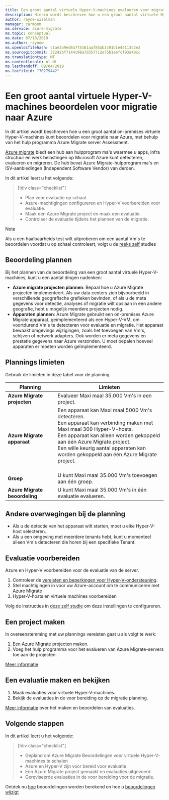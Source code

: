 ```yaml
---
title: Een groot aantal virtuele Hyper-V-machines evalueren voor migratie naar Azure met Azure Migrate | Microsoft Docs
description: Hierin wordt beschreven hoe u een groot aantal virtuele Hyper-V-machines kunt beoordelen voor migratie naar Azure met behulp van de Azure Migrate-service.
author: rayne-wiselman
manager: carmonm
ms.service: azure-migrate
ms.topic: conceptual
ms.date: 07/10/2019
ms.author: raynew
ms.openlocfilehash: c1ae3a9ed8a775161aaf85ab2c91b1e43113d2e2
ms.sourcegitcommit: 32242bf7144c98a7d357712e75b1aefcf93a40cc
ms.translationtype: MT
ms.contentlocale: nl-NL
ms.lasthandoff: 09/04/2019
ms.locfileid: "70279442"
---
```

# <a name="assess-large-numbers-of-hyper-v-vms-for-migration-to-azure"></a>Een groot aantal virtuele Hyper-V-machines beoordelen voor migratie naar Azure

In dit artikel wordt beschreven hoe u een groot aantal on-premises virtuele Hyper-V-machines kunt beoordelen voor migratie naar Azure, met behulp van het hulp programma Azure Migrate server Assessment.

[Azure migrate](migrate-services-overview.md) biedt een hub aan hulpprogram ma's waarmee u apps, infra structuur en werk belastingen op Microsoft Azure kunt detecteren, evalueren en migreren. De hub bevat Azure Migrate-hulpprogram ma's en ISV-aanbiedingen (Independent Software Vendor) van derden. 


In dit artikel leert u het volgende:
> [!div class="checklist"]
> * Plan voor evaluatie op schaal.
> * Azure-machtigingen configureren en Hyper-V voorbereiden voor evaluatie.
> * Maak een Azure Migrate project en maak een evaluatie.
> * Controleer de evaluatie tijdens het plannen van de migratie.


> [!NOTE]
> Als u een haalbaarheids test wilt uitproberen om een aantal Vm's te beoordelen voordat u op schaal controleert, volgt u de [reeks zelf](tutorial-prepare-hyper-v.md) studies

## <a name="plan-for-assessment"></a>Beoordeling plannen

Bij het plannen van de beoordeling van een groot aantal virtuele Hyper-V-machines, kunt u een aantal dingen nadenken:

- **Azure migrate projecten plannen**: Bepaal hoe u Azure Migrate projecten implementeert. Als uw data centers zich bijvoorbeeld in verschillende geografische grafieken bevinden, of als u de meta gegevens voor detectie, analyses of migratie wilt opslaan in een andere geografie, hebt u mogelijk meerdere projecten nodig.
- **Apparaten plannen**: Azure Migrate gebruikt een on-premises Azure Migrate apparaat, geïmplementeerd als een Hyper-V-VM, om voortdurend Vm's te detecteren voor evaluatie en migratie. Het apparaat bewaakt omgevings wijzigingen, zoals het toevoegen van Vm's, schijven of netwerk adapters. Ook worden er meta gegevens en prestatie gegevens naar Azure verzonden. U moet bepalen hoeveel apparaten er moeten worden geïmplementeerd.


## <a name="planning-limits"></a>Plannings limieten
 
Gebruik de limieten in deze tabel voor de planning.

**Planning** | **Limieten**
--- | --- 
**Azure Migrate projecten** | Evalueer Maxi maal 35.000 Vm's in een project.
**Azure Migrate apparaat** | Een apparaat kan Maxi maal 5000 Vm's detecteren.<br/> Een apparaat kan verbinding maken met Maxi maal 300 Hyper-V-hosts.<br/> Een apparaat kan alleen worden gekoppeld aan één Azure Migrate project.<br/> Een wille keurig aantal apparaten kan worden gekoppeld aan één Azure Migrate project. <br/><br/> 
**Groep** | U kunt Maxi maal 35.000 Vm's toevoegen aan één groep.
**Azure Migrate beoordeling** | U kunt Maxi maal 35.000 Vm's in één evaluatie evalueren.



## <a name="other-planning-considerations"></a>Andere overwegingen bij de planning

- Als u de detectie van het apparaat wilt starten, moet u elke Hyper-V-host selecteren. 
- Als u een omgeving met meerdere tenants hebt, kunt u momenteel alleen Vm's detecteren die horen bij een specifieke Tenant. 

## <a name="prepare-for-assessment"></a>Evaluatie voorbereiden

Azure en Hyper-V voorbereiden voor de evaluatie van de server. 

1. Controleer de [vereisten en beperkingen voor Hyper-V-ondersteuning](migrate-support-matrix-hyper-v.md).
2. Stel machtigingen in voor uw Azure-account om te communiceren met Azure Migrate
3. Hyper-V-hosts en virtuele machines voorbereiden

Volg de instructies in [deze zelf studie](tutorial-prepare-hyper-v.md) om deze instellingen te configureren.

## <a name="create-a-project"></a>Een project maken

In overeenstemming met uw plannings vereisten gaat u als volgt te werk:

1. Een Azure Migrate projecten maken.
2. Voeg het hulp programma voor het evalueren van Azure Migrate-servers toe aan de projecten.

[Meer informatie](how-to-add-tool-first-time.md)

## <a name="create-and-review-an-assessment"></a>Een evaluatie maken en bekijken

1. Maak evaluaties voor virtuele Hyper-V-machines.
1. Bekijk de evaluaties in de voor bereiding op de migratie planning.

[Meer informatie](tutorial-assess-hyper-v.md) over het maken en beoordelen van evaluaties.
    

## <a name="next-steps"></a>Volgende stappen

In dit artikel leert u het volgende:
 
> [!div class="checklist"] 
> * Gepland om Azure Migrate Beoordelingen voor virtuele Hyper-V-machines te schalen
> * Azure en Hyper-V zijn voor bereid voor evaluatie
> * Een Azure Migrate project gemaakt en evaluaties uitgevoerd
> * Gereviseerde evaluaties in de voor bereiding voor de migratie.

Ontdek nu [hoe](concepts-assessment-calculation.md) beoordelingen worden berekend en hoe u [beoordelingen wijzigt](how-to-modify-assessment.md)

